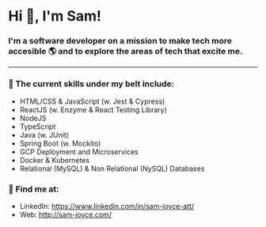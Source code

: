 # Hi 👋, I'm Sam!
### I'm a software developer on a mission to make tech more accesible 🌎 and to explore the areas of tech that excite me.
-------------------------------------

### 🥋 The current skills under my belt include:
* HTML/CSS & JavaScript (w. Jest & Cypress)
* ReactJS (w. Enzyme & React Testing Library)
* NodeJS
* TypeScript
* Java (w. JUnit)
* Spring Boot (w. Mockito)
* GCP Deployment and Microservices
* Docker & Kubernetes
* Relational (MySQL) & Non Relational (NySQL) Databases

### 📮 Find me at:
* LinkedIn: https://www.linkedin.com/in/sam-joyce-att/
* Web: http://sam-joyce.com/
